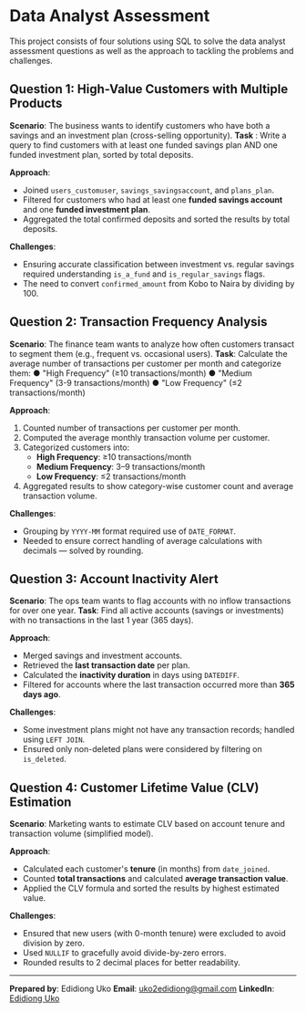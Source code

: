 
# Data Analyst Assessment
This project consists of four solutions using SQL to solve the data analyst assessment questions as well as the approach to tackling the problems and challenges.


## Question 1: High-Value Customers with Multiple Products

**Scenario**: The business wants to identify customers who have both a savings and an
investment plan (cross-selling opportunity).
**Task** : Write a query to find customers with at least one funded savings plan AND one
funded investment plan, sorted by total deposits.

**Approach**:
- Joined `users_customuser`, `savings_savingsaccount`, and `plans_plan`.
- Filtered for customers who had at least one **funded savings account** and one **funded investment plan**.
- Aggregated the total confirmed deposits and sorted the results by total deposits.


**Challenges**:
- Ensuring accurate classification between investment vs. regular savings required understanding `is_a_fund` and `is_regular_savings` flags.
- The need to convert `confirmed_amount` from Kobo to Naira by dividing by 100.

## Question 2: Transaction Frequency Analysis

**Scenario**: The finance team wants to analyze how often customers transact to segment them (e.g., frequent vs. occasional users).
**Task**: Calculate the average number of transactions per customer per month and
categorize them:
● "High Frequency" (≥10 transactions/month)
● "Medium Frequency" (3-9 transactions/month)
● "Low Frequency" (≤2 transactions/month)

**Approach**:
1. Counted number of transactions per customer per month.
2. Computed the average monthly transaction volume per customer.
3. Categorized customers into:
   - **High Frequency**: ≥10 transactions/month
   - **Medium Frequency**: 3–9 transactions/month
   - **Low Frequency**: ≤2 transactions/month
4. Aggregated results to show category-wise customer count and average transaction volume.

**Challenges**:
- Grouping by `YYYY-MM` format required use of `DATE_FORMAT`.
- Needed to ensure correct handling of average calculations with decimals — solved by rounding.


## Question 3: Account Inactivity Alert

**Scenario**: The ops team wants to flag accounts with no inflow transactions for over one
year.
**Task**: Find all active accounts (savings or investments) with no transactions in the last 1
year (365 days).

**Approach**:
- Merged savings and investment accounts.
- Retrieved the **last transaction date** per plan.
- Calculated the **inactivity duration** in days using `DATEDIFF`.
- Filtered for accounts where the last transaction occurred more than **365 days ago**.

**Challenges**:
- Some investment plans might not have any transaction records; handled using `LEFT JOIN`.
- Ensured only non-deleted plans were considered by filtering on `is_deleted`.


## Question 4: Customer Lifetime Value (CLV) Estimation

**Scenario**: Marketing wants to estimate CLV based on account tenure and transaction volume (simplified model).

**Approach**:
- Calculated each customer's **tenure** (in months) from `date_joined`.
- Counted **total transactions** and calculated **average transaction value**.
- Applied the CLV formula and sorted the results by highest estimated value.

**Challenges**:
- Ensured that new users (with 0-month tenure) were excluded to avoid division by zero.
- Used `NULLIF` to gracefully avoid divide-by-zero errors.
- Rounded results to 2 decimal places for better readability.
  
---
**Prepared by**:
Edidiong Uko
**Email**: uko2edidiong@gmail.com
**LinkedIn**: [Edidiong Uko](https://www.linkedin.com/in/edidiong-uko-18659a244/)
